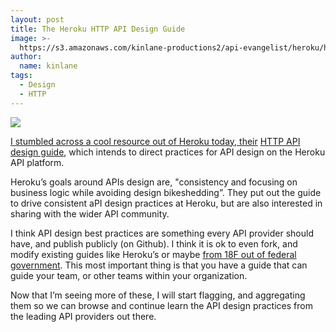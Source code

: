 ```yaml
---
layout: post
title: The Heroku HTTP API Design Guide
image: >-
  https://s3.amazonaws.com/kinlane-productions2/api-evangelist/heroku/heroku-logo.png
author:
  name: kinlane
tags:
  - Design
  - HTTP
---
```

[![](https://s3.amazonaws.com/kinlane-productions2/api-evangelist/heroku/heroku-logo.png)](https://github.com/interagent/http-api-design)

[I stumbled across a cool resource out of Heroku today, their](https://github.com/interagent/http-api-design) [HTTP API design guide](https://github.com/interagent/http-api-design), which intends to direct practices for API design on the Heroku API platform.

Heroku’s goals around APIs design are, "consistency and focusing on business logic while avoiding design bikeshedding”. They put out the guide to drive consistent aPI design practices at Heroku, but are also interested in sharing with the wider API community.

I think API design best practices are something every API provider should have, and publish publicly (on Github). I think it is ok to even fork, and modify existing guides like Heroku’s or maybe [from 18F out of federal government](https://github.com/18F/api-standards). This most important thing is that you have a guide that can guide your team, or other teams within your organization.

Now that I’m seeing more of these, I will start flagging, and aggregating them so we can browse and continue learn the API design practices from the leading API providers out there.